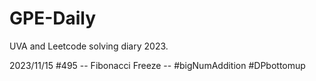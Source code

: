 # GPE-Daily
UVA and Leetcode solving diary 2023.

2023/11/15 #495 -- Fibonacci Freeze -- #bigNumAddition #DPbottomup
